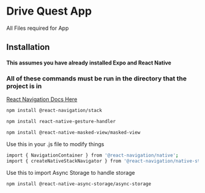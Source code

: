 # Drive Quest App

All Files required for App

## Installation
#### This assumes you have already installed Expo and React Native

### All of these commands must be run in the directory that the project is in

[React Navigation Docs Here](https://reactnavigation.org/docs/navigating/)

```bash
npm install @react-navigation/stack
```

```bash
npm install react-native-gesture-handler
```

```bash
npm install @react-native-masked-view/masked-view
```

Use this in your .js file to modify things
```bash
import { NavigationContainer } from '@react-navigation/native';
import { createNativeStackNavigator } from '@react-navigation/native-stack';
```
Use this to import Async Storage to handle storage
```bash 
npm install @react-native-async-storage/async-storage
```
